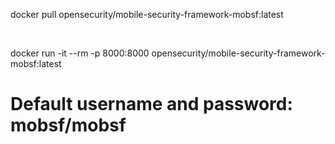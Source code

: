 <p>docker pull opensecurity/mobile-security-framework-mobsf:latest</p>     
<br>
<p>docker run -it --rm -p 8000:8000 opensecurity/mobile-security-framework-mobsf:latest</p>

# Default username and password: mobsf/mobsf

